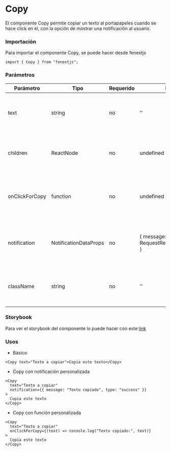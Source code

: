 # Copy

El componente Copy permite copiar un texto al portapapeles cuando se hace click en él, con la opción de mostrar una notificación al usuario.

### Importación

Para importar el componente Copy, se puede hacer desde fenextjs

```tsx copy
import { Copy } from "fenextjs";
```

### Parámetros

| Parámetro      | Tipo                  | Requerido | Default                                                | Descripcion                                                           |
| -------------- | --------------------- | --------- | ------------------------------------------------------ | --------------------------------------------------------------------- |
| text           | string                | no        | ''                                                     | Texto que se copiará al portapapeles al hacer click en el componente. |
| children       | ReactNode             | no        | undefined                                              | El contenido que se mostrará dentro del componente Copy.              |
| onClickForCopy | function              | no        | undefined                                              | Función personalizada que se ejecuta después de copiar el texto.      |
| notification   | NotificationDataProps | no        | \{ message: 'Copy', type: RequestResultTypeProps.OK \} | Configuración de la notificación que se muestra al copiar el texto.   |
| className      | string                | no        | ''                                                     | Clase CSS para personalizar el contenedor del componente.             |

### Storybook

Para ver el storybook del componente lo puede hacer con este [link](https://fenextjs-component-storybook.vercel.app/?path=/story/copy-copy--index)

### Usos

- Básico

```tsx copy
<Copy text="Texto a copiar">Copia este texto</Copy>
```

- Copy con notificación personalizada

```tsx copy
<Copy
  text="Texto a copiar"
  notification={{ message: "Texto copiado", type: "success" }}
>
  Copia este texto
</Copy>
```

- Copy con función personalizada

```tsx copy
<Copy
  text="Texto a copiar"
  onClickForCopy={(text) => console.log("Texto copiado:", text)}
>
  Copia este texto
</Copy>
```
